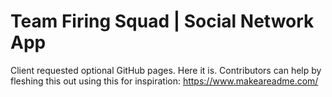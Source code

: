 # Team Firing Squad | Social Network App

Client requested optional GitHub pages. Here it is. Contributors can help by fleshing this out using this for inspiration: https://www.makeareadme.com/
